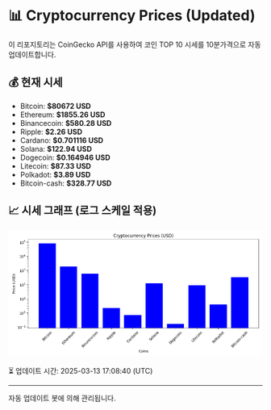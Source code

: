 
# 📊 Cryptocurrency Prices (Updated)

이 리포지토리는 CoinGecko API를 사용하여 코인 TOP 10 시세를 10분가격으로 자동 업데이트합니다.

## 💰 현재 시세
- Bitcoin: **$80672 USD**
- Ethereum: **$1855.26 USD**
- Binancecoin: **$580.28 USD**
- Ripple: **$2.26 USD**
- Cardano: **$0.701116 USD**
- Solana: **$122.94 USD**
- Dogecoin: **$0.164946 USD**
- Litecoin: **$87.33 USD**
- Polkadot: **$3.89 USD**
- Bitcoin-cash: **$328.77 USD**

## 📈 시세 그래프 (로그 스케일 적용)
![Crypto Prices](crypto_prices.png)

⏳ 업데이트 시간: 2025-03-13 17:08:40 (UTC)

---
자동 업데이트 봇에 의해 관리됩니다.
